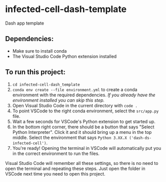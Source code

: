 # infected-cell-dash-template
Dash app template

## Dependencies:
* Make sure to install conda
* The Visual Studio Code Python extension installed

## To run this project:
1. `cd infected-cell-dash_template`
2. `conda env create --file environment.yml` to create a conda environment with the required dependencies. *If you already have the environment installed you can skip this step.*
3. Open Visual Studio Code in the current directory with `code .`
4. To point VSCode to the right conda environment, select the `src/app.py` file.
5. Wait a few seconds for VSCode's Python extension to get started up.
6. In the bottom right corner, there should be a button that says "Select Python Interpreter". Click it and it should bring up a menu in the top middle. Select the environment that says `Python 3.XX.X ('dash-ds-infected-cell')`.
7. You're ready! Opening the terminal in VSCode will automatically put you in the correct environment to run the files.

Visual Studio Code will remember all these settings, so there is no need to open the terminal and repeating these steps. Just open the folder in VSCode next time you need to open this project.
